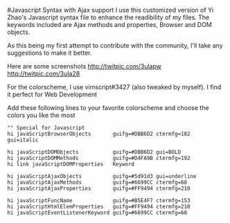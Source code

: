 #Javascript Syntax with Ajax support
I use this customized version of Yi Zhao's Javascript syntax file to enhance the readibility of my files. 
The keywords included are Ajax methods and properties, Browser and DOM objects. 

As this being my first attempt to contribute with the community, I'll take any suggestions to make it better. 

Here are some screenshots http://twitpic.com/3ulapw http://twitpic.com/3ula28 

For the colorscheme, I use vimscript#3427 (also tweaked by myself). I find it perfect for Web Development 

Add these following lines to your favorite colorscheme and choose the colors you like the most 
```vim
"" Special for Javascript 
hi javaScriptBrowserObjects       guifg=#DBB6D2 ctermfg=182   gui=italic 

hi javaScriptDOMObjects           guifg=#DBB6D2 gui=BOLD 
hi javaScriptDOMMethods           guifg=#D4FA9B ctermfg=192 
hi link javaScriptDOMProperties   Keyword 

hi javaScriptAjaxObjects          guifg=#5d91d3 gui=underline 
hi javaScriptAjaxMethods          guifg=#6699CC ctermfg=68 
hi javaScriptAjaxProperties       guifg=#FF9494 ctermfg=210 

hi javaScriptFuncName             guifg=#B5E4F7 ctermfg=153 
hi javaScriptHtmlElemProperties   guifg=#FF9494 ctermfg=210 
hi javaScriptEventListenerKeyword guifg=#6699CC ctermfg=68 
```
